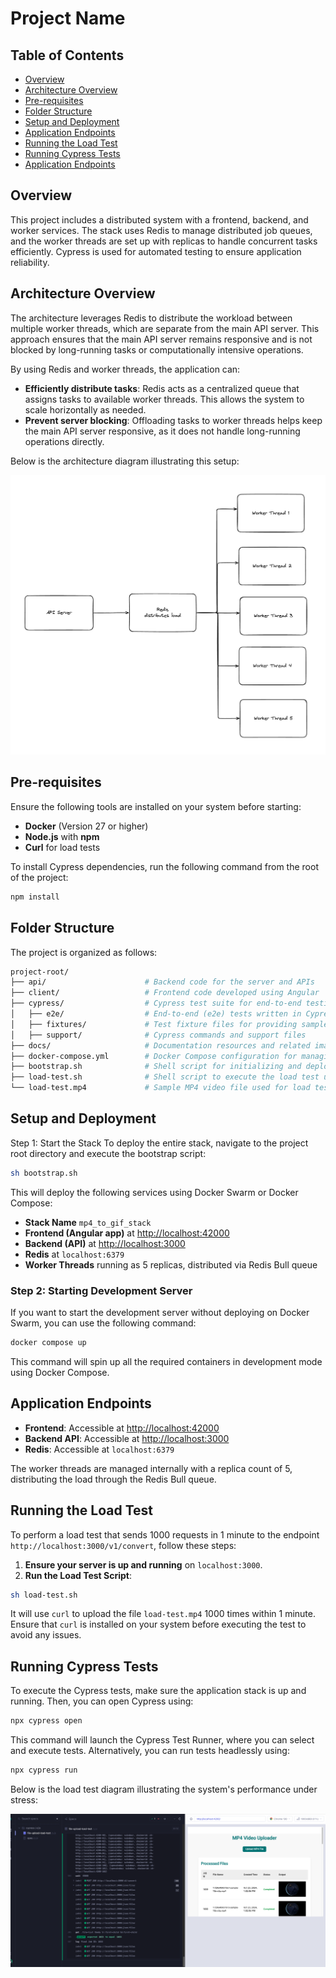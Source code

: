 # Project Name

## Table of Contents

- [Overview](#overview)
- [Architecture Overview](#architecture-overview)
- [Pre-requisites](#pre-requisites)
- [Folder Structure](#folder-structure)
- [Setup and Deployment](#setup-and-deployment)
- [Application Endpoints](#application-endpoints)
- [Running the Load Test](#running-the-load-test)
- [Running Cypress Tests](#running-cypress-tests)
- [Application Endpoints](#application-endpoints)

## Overview

This project includes a distributed system with a frontend, backend, and worker services. The stack uses Redis to manage distributed job queues, and the worker threads are set up with replicas to handle concurrent tasks efficiently. Cypress is used for automated testing to ensure application reliability.

## Architecture Overview

The architecture leverages Redis to distribute the workload between multiple worker threads, which are separate from the main API server. This approach ensures that the main API server remains responsive and is not blocked by long-running tasks or computationally intensive operations.

By using Redis and worker threads, the application can:

- **Efficiently distribute tasks**: Redis acts as a centralized queue that assigns tasks to available worker threads. This allows the system to scale horizontally as needed.
- **Prevent server blocking**: Offloading tasks to worker threads helps keep the main API server responsive, as it does not handle long-running operations directly.

Below is the architecture diagram illustrating this setup:

![Architecture Diagram](docs/architect.jpeg)

## Pre-requisites

Ensure the following tools are installed on your system before starting:

- **Docker** (Version 27 or higher)
- **Node.js** with **npm**
- **Curl** for load tests

To install Cypress dependencies, run the following command from the root of the project:

```bash
npm install
```

## Folder Structure

The project is organized as follows:

```bash
project-root/
├── api/                      # Backend code for the server and APIs
├── client/                   # Frontend code developed using Angular
├── cypress/                  # Cypress test suite for end-to-end testing
│   ├── e2e/                  # End-to-end (e2e) tests written in Cypress
│   ├── fixtures/             # Test fixture files for providing sample data
│   ├── support/              # Cypress commands and support files
├── docs/                     # Documentation resources and related images
├── docker-compose.yml        # Docker Compose configuration for managing and deploying services
├── bootstrap.sh              # Shell script for initializing and deploying services
├── load-test.sh              # Shell script to execute the load test using curl
└── load-test.mp4             # Sample MP4 video file used for load testing
```

## Setup and Deployment

Step 1: Start the Stack
To deploy the entire stack, navigate to the project root directory and execute the bootstrap script:

```bash
sh bootstrap.sh
```

This will deploy the following services using Docker Swarm or Docker Compose:

- **Stack Name** `mp4_to_gif_stack`
- **Frontend (Angular app)** at [http://localhost:42000](http://localhost:42000)
- **Backend (API)** at [http://localhost:3000](http://localhost:3000)
- **Redis** at `localhost:6379`
- **Worker Threads** running as 5 replicas, distributed via Redis Bull queue

### Step 2: Starting Development Server

If you want to start the development server without deploying on Docker Swarm, you can use the following command:

```bash
docker compose up
```

This command will spin up all the required containers in development mode using Docker Compose.

## Application Endpoints

- **Frontend**: Accessible at [http://localhost:42000](http://localhost:42000)
- **Backend API**: Accessible at [http://localhost:3000](http://localhost:3000)
- **Redis**: Accessible at `localhost:6379`

The worker threads are managed internally with a replica count of 5, distributing the load through the Redis Bull queue.

## Running the Load Test

To perform a load test that sends 1000 requests in 1 minute to the endpoint `http://localhost:3000/v1/convert`, follow these steps:

1. **Ensure your server is up and running** on `localhost:3000`.
2. **Run the Load Test Script**:

```bash
sh load-test.sh
```

It will use `curl` to upload the file `load-test.mp4` 1000 times within 1 minute. Ensure that `curl` is installed on your system before executing the test to avoid any issues.

## Running Cypress Tests

To execute the Cypress tests, make sure the application stack is up and running. Then, you can open Cypress using:

```bash
npx cypress open
```

This command will launch the Cypress Test Runner, where you can select and execute tests. Alternatively, you can run tests headlessly using:

```bash
npx cypress run
```

Below is the load test diagram illustrating the system's performance under stress:

![Load Test Diagram](docs/load-test.png)
